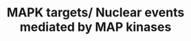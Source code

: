 ---
annotations:
- type: Pathway Ontology
  value: mitogen activated protein kinase signaling pathway
authors:
- MaintBot
- MartijnVanIersel
- ReactomeTeam
- Anwesha
description: MAPKs are protein kinases that, once activated, phosphorylate their specific
  cytosolic or nuclear substrates at serine and/or threonine residues. Such phosphorylation
  events can either positively or negatively regulate substrate, and thus entire signaling
  cascade activity.  <p>The major cytosolic target of activated ERKs are RSKs (90
  kDa Ribosomal protein S6 Kinase). Active RSKs translocates to the nucleus and phosphorylates
  such factors as c-Fos(on Ser362), SRF (Serum Response Factor) at Ser103, and CREB
  (Cyclic AMP Response Element-Binding protein) at Ser133. In the nucleus activated
  ERKs phosphorylate many other targets such as MSKs (Mitogen- and Stress-activated
  protein kinases), MNK (MAP interacting kinase) and Elk1 (on Serine383 and Serine389).
  ERK can directly phosphorylate CREB and  also AP-1 components c-Jun and c-Fos.  Another
  important target of ERK is NF-KappaB. Recent studies reveals that nuclear pore proteins
  are direct substrates for ERK (Kosako H et al, 2009). Other ERK nuclear targets
  include c-Myc, HSF1 (Heat-Shock Factor-1), STAT1/3 (Signal Transducer and Activator
  of Transcription-1/3), and many more transcription factors.</p><p>Activated p38
  MAPK is able to phosphorylate a variety of substrates, including transcription factors
  STAT1, p53, ATF2 (Activating transcription factor 2), MEF2 (Myocyte enhancer factor-2),
  protein kinases MSK1, MNK, MAPKAPK2/3, death/survival molecules (Bcl2, caspases),
  and cell cycle control factors (cyclin D1).</p><p>JNK, once activated, phosphorylates
  a range of nuclear substrates, including transcription factors Jun, ATF, Elk1, p53,
  STAT1/3 and many other factors. JNK has also been shown to directly phosphorylate
  many nuclear hormone receptors. For example, peroxisome proliferator-activated receptor
  1 (PPAR-1) and retinoic acid receptors RXR and RAR are substrates for JNK.  Other
  JNK targets are heterogeneous nuclear ribonucleoprotein K (hnRNP-K) and the Pol
  I-specific transcription factor TIF-IA, which regulates ribosome synthesis. Other
  adaptor and scaffold proteins have also been characterized as nonnuclear substrates
  of JNK.    View original pathway at [http://www.reactome.org/PathwayBrowser/#DIAGRAM=450282
  Reactome].
last-edited: 2021-01-25
organisms:
- Homo sapiens
redirect_from:
- /index.php/Pathway:WP1845
- /instance/WP1845
schema-jsonld:
- '@context': https://schema.org/
  '@id': https://wikipathways.github.io/pathways/WP1845.html
  '@type': Dataset
  creator:
    '@type': Organization
    name: WikiPathways
  description: MAPKs are protein kinases that, once activated, phosphorylate their
    specific cytosolic or nuclear substrates at serine and/or threonine residues.
    Such phosphorylation events can either positively or negatively regulate substrate,
    and thus entire signaling cascade activity.  <p>The major cytosolic target of
    activated ERKs are RSKs (90 kDa Ribosomal protein S6 Kinase). Active RSKs translocates
    to the nucleus and phosphorylates such factors as c-Fos(on Ser362), SRF (Serum
    Response Factor) at Ser103, and CREB (Cyclic AMP Response Element-Binding protein)
    at Ser133. In the nucleus activated ERKs phosphorylate many other targets such
    as MSKs (Mitogen- and Stress-activated protein kinases), MNK (MAP interacting
    kinase) and Elk1 (on Serine383 and Serine389). ERK can directly phosphorylate
    CREB and  also AP-1 components c-Jun and c-Fos.  Another important target of ERK
    is NF-KappaB. Recent studies reveals that nuclear pore proteins are direct substrates
    for ERK (Kosako H et al, 2009). Other ERK nuclear targets include c-Myc, HSF1
    (Heat-Shock Factor-1), STAT1/3 (Signal Transducer and Activator of Transcription-1/3),
    and many more transcription factors.</p><p>Activated p38 MAPK is able to phosphorylate
    a variety of substrates, including transcription factors STAT1, p53, ATF2 (Activating
    transcription factor 2), MEF2 (Myocyte enhancer factor-2), protein kinases MSK1,
    MNK, MAPKAPK2/3, death/survival molecules (Bcl2, caspases), and cell cycle control
    factors (cyclin D1).</p><p>JNK, once activated, phosphorylates a range of nuclear
    substrates, including transcription factors Jun, ATF, Elk1, p53, STAT1/3 and many
    other factors. JNK has also been shown to directly phosphorylate many nuclear
    hormone receptors. For example, peroxisome proliferator-activated receptor 1 (PPAR-1)
    and retinoic acid receptors RXR and RAR are substrates for JNK.  Other JNK targets
    are heterogeneous nuclear ribonucleoprotein K (hnRNP-K) and the Pol I-specific
    transcription factor TIF-IA, which regulates ribosome synthesis. Other adaptor
    and scaffold proteins have also been characterized as nonnuclear substrates of
    JNK.    View original pathway at [http://www.reactome.org/PathwayBrowser/#DIAGRAM=450282
    Reactome].
  keywords:
  - 'p-4S,T356,T570-RPS6KA2 '
  - H2O
  - 'p-p38 MAPK alpha/beta '
  - 'p-4S,T359,T573-RPS6KA1 '
  - 'PPP2R1B '
  - complex
  - Phospho-Ribosomal
  - alpha/beta
  - 'PPP2R1A '
  - 'MAPK3 '
  - kinase
  - 'RPS6KA3 '
  - 'p-T,Y-MAPK8 '
  - 'VRK3 '
  - p-T,Y MAPK dimers
  - 'MEF2A '
  - FOS
  - RPS6KA5
  - kinases ERK1/2,
  - ATF2
  - 'p-T221,Y223-MAPK10 '
  - VRK3:DUSP3
  - 'p-4S,T231,T365-RPS6KA3 '
  - ATP
  - 'p-T218,Y220-MAPK7 '
  - MEF2
  - p-p38 MAPK
  - Ribosomal protein S6
  - PP2A-ABdeltaC
  - p-MAPK8,9,10
  - p-2S-cJUN:p-2S,2T-cFOS
  - ERK-specific DUSP
  - p-MEF2
  - dimers
  - 'PPP2CA '
  - 'MAPK1 '
  - 'RPS6KA2 '
  - 'MAPK7 '
  - protein S6 kinase
  - p-T69,T71-ATF2
  - p-2S-cJUN:p-2T-ATF2
  - p-S63-ATF1
  - 'DUSP6 '
  - Activated MAPK
  - ADP
  - 'p-MAPK8,9,10 '
  - p-T325,T331,S362,S374-FOS
  - JNK, p38
  - p-S133-CREB1
  - 'p-T325,T331,S362,S374-FOS '
  - 'RPS6KA1 '
  - 'p-T180,Y182-MAPK14 '
  - 'DUSP7 '
  - p-S63,S73-JUN
  - 'p-T183,Y185-MAPK9 '
  - MAPK3/MAPK1/MAPK7
  - 'p-S63,S73-JUN '
  - Pi
  - 'DUSP4 '
  - 'p-T185,Y187-MAPK1 '
  - 'p-T69,T71-ATF2 '
  - p-T218,Y220-MAPK7
  - p-MAPK3/MAPK1/MAPK7
  - 'PPP2CB '
  - 'p-T202,Y204-MAPK3 '
  - 'p-S408-MEF2A '
  - p-4S,T336-ELK1
  - JUN
  - 'p-T180,Y182-MAPK11 '
  - CREB1
  - 'p-S396-MEF2C '
  - 'PPP2R5D '
  - 'MEF2C '
  - p-S212,S360,S376,T581-RPS6KA5
  - p-T222,S272-MAPKAPK2
  - 'DUSP3 '
  - ELK1
  - ATF1
  license: CC0
  name: MAPK targets/ Nuclear events mediated by MAP kinases
seo: CreativeWork
title: MAPK targets/ Nuclear events mediated by MAP kinases
wpid: WP1845
---